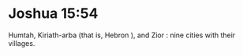 # Joshua 15:54

Humtah, Kiriath-arba (that is, Hebron ), and Zior : nine cities with their villages.
